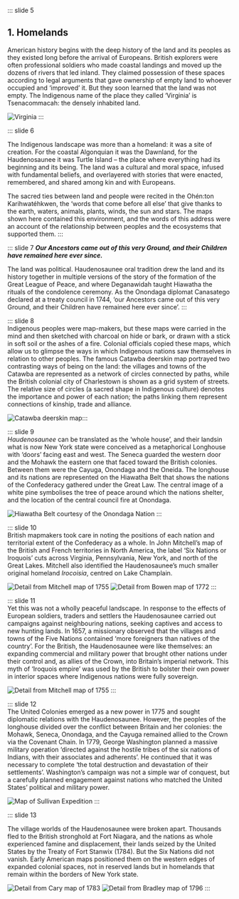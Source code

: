 ::: slide 5

## 1. Homelands

American history begins with the deep history of the land and its peoples as they existed long before the arrival of Europeans. British explorers were often professional soldiers who made coastal landings and moved up the dozens of rivers that led inland. They claimed possession of these spaces according to legal arguments that gave ownership of empty land to whoever occupied and ‘improved’ it. But they soon learned that the land was not empty. The Indigenous name of the place they called ‘Virginia’ is Tsenacommacah: the densely inhabited land.

![Virginia](../assets/img/stories/5-White-1590a.jpg)
:::

::: slide 6

The Indigenous landscape was more than a homeland: it was a site of creation. For the coastal Algonquian it was the Dawnland, for the Haudenosaunee it was Turtle Island – the place where everything had its beginning and its being. The land was a cultural and moral space, infused with fundamental beliefs, and overlayered with stories that were enacted, remembered, and shared among kin and with Europeans.

The sacred ties between land and people were recited in the Ohén:ton Karihwatéhkwen, the ‘words that come before all else’ that give thanks to the earth, waters, animals, plants, winds, the sun and stars. The maps shown here contained this environment, and the words of this address were an account of the relationship between peoples and the ecosystems that supported them.
:::

::: slide 7
**_Our Ancestors came out of this very Ground, and their Children have remained here ever since._**

The land was political. Haudenosaunee oral tradition drew the land and its history together in multiple versions of the story of the formation of the Great League of Peace, and where Deganawidah taught Hiawatha the rituals of the condolence ceremony. As the Onondaga diplomat Canasatego declared at a treaty council in 1744, ‘our Ancestors came out of this very Ground, and their Children have remained here ever since’.
:::

::: slide 8  
Indigenous peoples were map-makers, but these maps were carried in the mind and then sketched with charcoal on hide or bark, or drawn with a stick in soft soil or the ashes of a fire. Colonial officials copied these maps, which allow us to glimpse the ways in which Indigenous nations saw themselves in relation to other peoples. The famous Catawba deerskin map portrayed two contrasting ways of being on the land: the villages and towns of the Catawba are represented as a network of circles connected by paths, while the British colonial city of Charlestown is shown as a grid system of streets. The relative size of circles (a sacred shape in Indigenous culture) denotes the importance and power of each nation; the paths linking them represent connections of kinship, trade and alliance.

![Catawba deerskin map](../assets/img/stories/7-Catawba-deerskin-map.jpg):::

::: slide 9  
_Haudenosaunee_ can be translated as the ‘whole house’, and their landsin what is now New York state were conceived as a metaphorical Longhouse with ‘doors’ facing east and west. The Seneca guarded the western door and the Mohawk the eastern one that faced toward the British colonies. Between them were the Cayuga, Onondaga and the Oneida. The longhouse and its nations are represented on the Hiawatha Belt that shows the nations of the Confederacy gathered under the Great Law. The central image of a white pine symbolises the tree of peace around which the nations shelter, and the location of the central council fire at Onondaga.

![Hiawatha Belt courtesy of the Onondaga Nation](../assets/img/stories/8-Hiawatha-Belt.jpg)
:::

::: slide 10  
British mapmakers took care in noting the positions of each nation and territorial extent of the Confederacy as a whole. In John Mitchell’s map of the British and French territories in North America, the label ‘Six Nations or Iroquois’ cuts across Virginia, Pennsylvania, New York, and north of the Great Lakes. Mitchell also identified the Haudenosaunee’s much smaller original homeland _Irocoisia_, centred on Lake Champlain.


![Detail from Mitchell map of 1755](../assets/img/stories/9a-Mitchell-1755c.jpg)
![Detail from Bowen map of 1772](../assets/img/stories/9b-Bowen-1772e.jpg)
:::

::: slide 11  
Yet this was not a wholly peaceful landscape. In response to the effects of European soldiers, traders and settlers the Haudenosaunee carried out campaigns against neighbouring nations, seeking captives and access to new hunting lands. In 1657, a missionary observed that the villages and towns of the Five Nations contained ‘more foreigners than natives of the country’. For the British, the Haudenosaunee were like themselves: an expanding commercial and military power that brought other nations under their control and, as allies of the Crown, into Britain’s imperial network. This myth of ‘Iroquois empire’ was used by the British to bolster their own power in interior spaces where Indigenous nations were fully sovereign.


![Detail from Mitchell map of 1755](../assets/img/stories/10-Mitchell-1755e.jpg)
:::

::: slide 12  
The United Colonies emerged as a new power in 1775 and sought diplomatic relations with the Haudenosaunee. However, the peoples of the longhouse divided over the conflict between Britain and her colonies: the Mohawk, Seneca, Onondaga, and the Cayuga remained allied to the Crown via the Covenant Chain. In 1779, George Washington planned a massive military operation ‘directed against the hostile tribes of the six nations of Indians, with their associates and adherents’. He continued that it was necessary to complete ‘the total destruction and devastation of their settlements’. Washington’s campaign was not a simple war of conquest, but a carefully planned engagement against nations who matched the United States’ political and military power.

![Map of Sullivan Expedition](../assets/img/stories/11-SullivanExpeditionMap.jpg)
:::

::: slide 13

The village worlds of the Haudenosaunee were broken apart. Thousands fled to the British stronghold at Fort Niagara, and the nations as whole experienced famine and displacement, their lands seized by the United States by the Treaty of Fort Stanwix (1784). But the Six Nations did not vanish. Early American maps positioned them on the western edges of expanded colonial spaces, not in reserved lands but in homelands that remain within the borders of New York state.

![Detail from Cary map of 1783](../assets/img/stories/12a-Cary-1783a.jpg)
![Detail from Bradley map of 1796](../assets/img/stories/12b-Bradley-1796b.jpg)
:::
